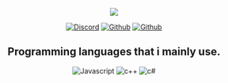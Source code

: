 <p align="center">
  <a href="http://wysparetardow.pl/">
    <img src="https://media.discordapp.net/attachments/824034997039005736/833689226355802132/banner.png?width=1440&height=507"></a>
</p>
<p align="center">
    <a href="https://discordapp.com/users/324910128526786572">
   <img alt="Discord" src="https://img.shields.io/badge/Discord-papaya%230208-7289DA?style=for-the-badge&logo=discord&logoColor=7289DA&logoWidth=20&labelColor=000'"></a>  
  <a href="http://wysparetardow.pl/">
   <img alt="Github" src="https://img.shields.io/github/followers/mangotelezakupy?color=1DA1F2&logo=github&label=Followers&style=for-the-badge"></a>   
   <a href="http://wysparetardow.pl/">
   <img alt="Github" src="https://img.shields.io/website?label=WYSPARETARDÓW.PL&style=for-the-badge&url=http://wysparetardow.pl/"></a> 
</p>


<h2 align="center">Programming languages that i mainly use.</h2>
<p align="center">
  <img alt="Javascript" src="https://img.shields.io/badge/-JavaScript-090909?style=for-the-badge&logo=JavaScript&logoColor=E9D54D"></a> 
  <img alt="c++" src="https://img.shields.io/badge/-C++-090909?style=for-the-badge&logo=C%2b%2b&logoColor=6296CC"></a> 
  <img alt="c#" src="https://img.shields.io/badge/-CSHARP-090909?style=for-the-badge&logo=C%2b%2b&logoColor=6296CC"></a>
</p>
<br/>

</pre> 

